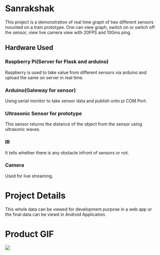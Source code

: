 # Sanrakshak
This project is a demonstration of real time graph of two different sensors mounted on a train prototype. One can view graph, switch on or switch off the sensor, view live camera view with 20FPS and 100ms ping. 
## Hardware Used
### Raspberry Pi(Server for Flask and arduino)
Raspberry is used to take value from different sensors via arduino and upload the same on server in real time.
### Arduino(Gateway for sensor)
Using serial monitor to take sensor data and publish onto pi COM Port.
### Ultrasonic Sensor for prototype
This sensor returns the distance of the object from the sensor using ultrasonic waves.
### IR
It tells whether there is any obstacle infront of sensors or not. 
### Camera
Used for live streaming.
# Project Details
This whole data can be viewed for development purpose in a web app or the final data can be viewd in Android Application.
# Product GIF
![](Product.gif)